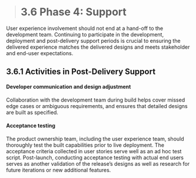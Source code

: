 > # **3.6** Phase 4: Support

User experience involvement should not end at a hand-off to the development team. Continuing to participate in the development, deployment and post-delivery support periods is crucial to ensuring the delivered experience matches the delivered designs and meets stakeholder and end-user expectations.

## 3.6.1 Activities in Post-Delivery Support

#### Developer communication and design adjustment

Collaboration with the development team during build helps cover missed edge cases or ambiguous requirements, and ensures that detailed designs are built as specified.

#### Acceptance testing

The product ownership team, including the user experience team, should thoroughly test the built capabilities prior to live deployment. The acceptance criteria collected in user stories serve well as an ad hoc test script. Post-launch, conducting acceptance testing with actual end users serves as another validation of the release’s designs as well as research for future iterations or new additional features.